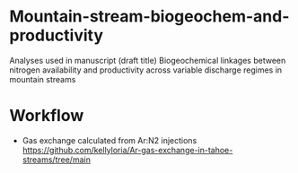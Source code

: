 # Mountain-stream-biogeochem-and-productivity
Analyses used in manuscript (draft title) Biogeochemical linkages between nitrogen availability and productivity across variable discharge regimes in mountain streams

# Workflow
- Gas exchange calculated from Ar:N2 injections https://github.com/kellyloria/Ar-gas-exchange-in-tahoe-streams/tree/main
